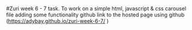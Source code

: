 #Zuri week 6 - 7 task.
To work on a simple html, javascript & css carousel file adding some functionality
github link to the hosted page using github (https://adybay.github.io/zuri-week-6-7/ )

